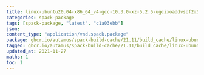 ```yaml
---
title: linux-ubuntu20.04-x86_64_v4-gcc-10.3.0-xz-5.2.5-ugcixoaddvsof2x5fz4ov5dxmmjx53a7.spack:latest
categories: spack-package
tags: [spack-package, "latest", "c1a03ebb"]
json: 
content_type: "application/vnd.spack.package"
package: ghcr.io/autamus/spack-build-cache/21.11/build_cache/linux-ubuntu20.04-x86_64_v4-gcc-10.3.0-xz-5.2.5-ugcixoaddvsof2x5fz4ov5dxmmjx53a7.spack:latest
tagged: ghcr.io/autamus/spack-build-cache/21.11/build_cache/linux-ubuntu20.04-x86_64_v4-gcc-10.3.0-xz-5.2.5-ugcixoaddvsof2x5fz4ov5dxmmjx53a7.spack:c1a03ebb
updated_at: 2021-11-27
maths: 1
toc: 1
---
```

